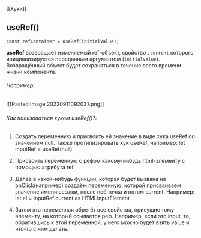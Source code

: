 [[Хуки]]
## useRef()
```
const refContainer = useRef(initialValue);
```

**useRef** возвращает изменяемый ref-объект, свойство `.current` которого инициализируется переданным аргументом (`initialValue`). Возвращённый объект будет сохраняться в течение всего времени жизни компонента.

###### Например:
![[Pasted image 20220911092037.png]]

###### Как пользоваться хуком useRef()?:
1. Создать переменную и присвоить ей значение в виде хука useRef со значением null. Также протипизировать хук useRef, например: let inputRef = useRef<HTMLInputElement>(null)

3. Присвоить переменную с рефом какому-нибудь html-элементу с помощью атрибута ref

4. Далее в какой-нибудь функции, которая будет вызвана на onClick(например) создаём переменную, которой присваиваем значение имени ссылки, после неё точка и потом current. Например: let el = inputRef.current as HTMLInputElement

5. Затем эта переменная обретёт все свойства, присущие тому элементу, на который ссылается реф. Например, если это input, то, обратившись к этой переменной, у него можно будет взять value и что-то с ним делать.
   